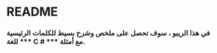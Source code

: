 # README 

### في هذا الريبو ، سوف تحصل على ملخص وشرح بسيط للكلمات الرئيسية للغة *** C # *** مع أمثلة.
